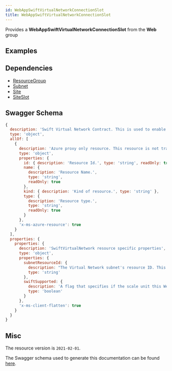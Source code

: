 ```yaml
---
id: WebAppSwiftVirtualNetworkConnectionSlot
title: WebAppSwiftVirtualNetworkConnectionSlot
---
```

Provides a **WebAppSwiftVirtualNetworkConnectionSlot** from the **Web** group
## Examples
## Dependencies
- [ResourceGroup](../Resources/ResourceGroup.md)
- [Subnet](../Network/Subnet.md)
- [Site](../Web/Site.md)
- [SiteSlot](../Web/SiteSlot.md)
## Swagger Schema
```js
{
  description: 'Swift Virtual Network Contract. This is used to enable the new Swift way of doing virtual network integration.',
  type: 'object',
  allOf: [
    {
      description: 'Azure proxy only resource. This resource is not tracked by Azure Resource Manager.',
      type: 'object',
      properties: {
        id: { description: 'Resource Id.', type: 'string', readOnly: true },
        name: {
          description: 'Resource Name.',
          type: 'string',
          readOnly: true
        },
        kind: { description: 'Kind of resource.', type: 'string' },
        type: {
          description: 'Resource type.',
          type: 'string',
          readOnly: true
        }
      },
      'x-ms-azure-resource': true
    }
  ],
  properties: {
    properties: {
      description: 'SwiftVirtualNetwork resource specific properties',
      type: 'object',
      properties: {
        subnetResourceId: {
          description: "The Virtual Network subnet's resource ID. This is the subnet that this Web App will join. This subnet must have a delegation to Microsoft.Web/serverFarms defined first.",
          type: 'string'
        },
        swiftSupported: {
          description: 'A flag that specifies if the scale unit this Web App is on supports Swift integration.',
          type: 'boolean'
        }
      },
      'x-ms-client-flatten': true
    }
  }
}
```
## Misc
The resource version is `2021-02-01`.

The Swagger schema used to generate this documentation can be found [here](https://github.com/Azure/azure-rest-api-specs/tree/main/specification/web/resource-manager/Microsoft.Web/stable/2021-02-01/WebApps.json).
